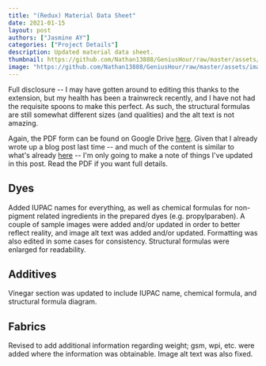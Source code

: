 ```yaml
---
title: "(Redux) Material Data Sheet"
date: 2021-01-15
layout: post
authors: ["Jasmine AY"]
categories: ["Project Details"]
description: Updated material data sheet.
thumbnail: https://github.com/Nathan13888/GeniusHour/raw/master/assets/images/IMG_3405.JPG"
image: "https://github.com/Nathan13888/GeniusHour/raw/master/assets/images/IMG_3405.JPG"
---
```


Full disclosure -- I may have gotten around to editing this thanks to the extension, but my health has been a trainwreck recently, and I have not had the requisite spoons to make this perfect. As such, the structural formulas are still somewhat different sizes (and qualities) and the alt text is not amazing.

Again, the PDF form can be found on Google Drive [here](https://drive.google.com/file/d/1kfbSkPeOJQYT6vISfGqBiF1Aa4k9zkxG/view?usp=sharing). Given that I already wrote up a blog post last time -- and much of the content is similar to what's already [here](https://nathan13888.github.io/GeniusHour/blog/2021-12-07-material-data-sheet/) -- I'm only going to make a note of things I've updated in this post. Read the PDF if you want full details.

## Dyes

Added IUPAC names for everything, as well as chemical formulas for non-pigment related ingredients in the prepared dyes (e.g. propylparaben). A couple of sample images were added and/or updated in order to better reflect reality, and image alt text was added and/or updated. Formatting was also edited in some cases for consistency. Structural formulas were enlarged for readability.

## Additives

Vinegar section was updated to include IUPAC name, chemical formula, and structural formula diagram.

## Fabrics

Revised to add additional information regarding weight; gsm, wpi, etc. were added where the information was obtainable. Image alt text was also fixed.
